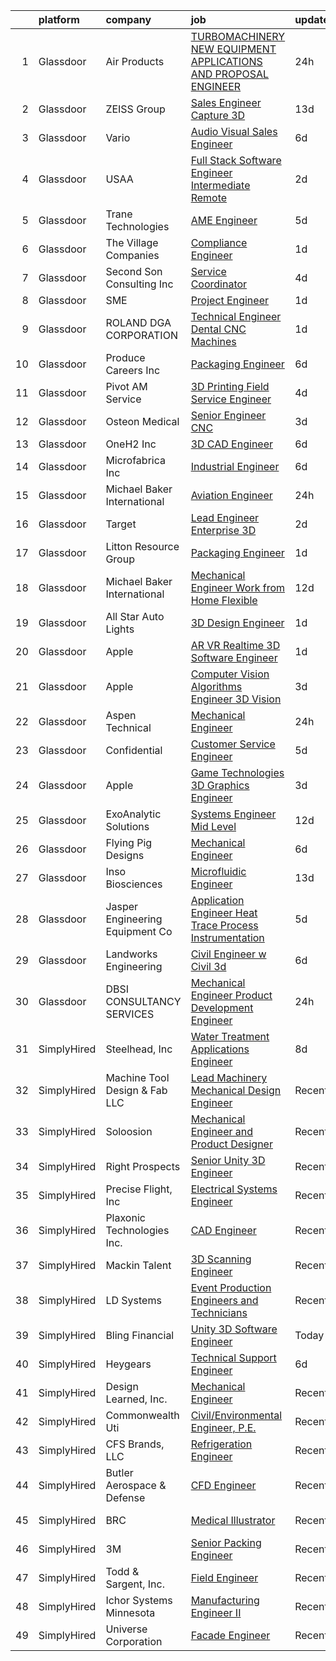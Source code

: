 

|    | platform    | company                           | job                                                                                                                                                                                                                                                                                                                                                                                                                                                                                                                                                                                                                                                                                                                                                                                                                                                                                                                                                                                                                                                                                                                                                                                                                                                                                                                                                                                                                                                                | update_time   | location             |
|---:|:------------|:----------------------------------|:-------------------------------------------------------------------------------------------------------------------------------------------------------------------------------------------------------------------------------------------------------------------------------------------------------------------------------------------------------------------------------------------------------------------------------------------------------------------------------------------------------------------------------------------------------------------------------------------------------------------------------------------------------------------------------------------------------------------------------------------------------------------------------------------------------------------------------------------------------------------------------------------------------------------------------------------------------------------------------------------------------------------------------------------------------------------------------------------------------------------------------------------------------------------------------------------------------------------------------------------------------------------------------------------------------------------------------------------------------------------------------------------------------------------------------------------------------------------|:--------------|:---------------------|
|  1 | Glassdoor   | Air Products                      | [TURBOMACHINERY   NEW EQUIPMENT APPLICATIONS AND PROPOSAL ENGINEER](https://www.glassdoor.com/partner/jobListing.htm?pos=110&ao=1110586&s=58&guid=00000181ae42fb609f832d69c1aec8a7&src=GD_JOB_AD&t=SR&vt=w&cs=1_de79e136&cb=1656486034715&jobListingId=1007969130545&cpc=968C91D10CA48408&jrtk=3-0-1g6n45usfghqo801-1g6n45usvihm8800-4e06a72ea2d98978--6NYlbfkN0AEVkFsOi_nmqAnuT6w7H761lIqN12_Jd97PaERi9O1flMFGPUqzjLB-G4-qZ4Fs8N5GEPiAmRLWYEHZyRKf3ViL0uoOnXNbIC8_SykOhXuWPiotFbFQX6ZhKujJcYRn62md0LCeHoMobUyAPcBm7DQ8f7IrwKAtFEcJPw1z9OFHkPtJwbPfmUkCx-DeY_33ggKjj4RhycSvAqd0589d8WXZy05IgJfI3hqWfPHDC8JvpZrev3lhwJOAXA3qDMygZjDQ_iGJrFzfS5YC8wgucYD4WlBCka1ztNq9r6a2XDnxvXMqXo4laJA_epdfOVYuk7OvvVMuqBv0lilTE-_b9m_nIEjY9mRJ-RzeWWnAwlk1ip7J8cppuZU8fSeIbmnKmhITOK2dGPE1v7O1utXY6q6B9MYHUZkYEYRvS5zxawtrR-n0pK7dWkPAUFwcauB7X-boMpA2CDX9tRmXSMfrLU8Ej19oiKRJQ7_o7jf0AM2eua-JnUviPFK8kTBt8MgCdXC68Af1J1BcyFrfZXcz_TrU6jnlALsEPI8fj5EpODZ_qR0DNam8iCGRxMOILETyw8CO6V82BOWQbgXCTeYnyfZm-Qaqga8Ugmj2oRFsCVbxg%3D%3D)                                                                                                                                                                                                                                                                                                                                                                                                                                                | 24h           | Bethlehem, PA        |
|  2 | Glassdoor   | ZEISS Group                       | [Sales Engineer  Capture 3D](https://www.glassdoor.com/partner/jobListing.htm?pos=101&ao=1110586&s=58&guid=00000181ae42fb609f832d69c1aec8a7&src=GD_JOB_AD&t=SR&vt=w&ea=1&cs=1_2ea7348c&cb=1656486034714&jobListingId=1007942809821&cpc=64F72CAB0E07D0C4&jrtk=3-0-1g6n45usfghqo801-1g6n45usvihm8800-6b6409b267c1058e--6NYlbfkN0ABwDUVlT3Pw5qAnq35jQOIcsB_LA26JxM8HdsefTKsTXzTXMsN-fkZMqHMIPq89aRWDgyoBw_ktGndm2wLTYrTnC7ho4DDFbXnD-pVwuzGj13HAOVHcE_iRUZbf9PinJkxd_SbVox__G8brul2RLNJYrbDJP84tq4mCoVIbyvWQ9OfdzhKjijHcLMqH-cP0uHEqR1_8x4AQ4zvKnMkVMYYO7rHke9ayOXBD35SBqxDAqrnSNQ9m48zmHw2udRJ6SHAOTWIf6EILxUMOhySZRrvqJmi7kTEsVLjrG_ZFrlzq0qmdJdEipHKhvLfvnLu3yZabGTFZgZOH4b2zKtSJ36R3UtAHOCmba7KYrXMPR-0IyDySLxiagZC-1OBO40Mw89wWb8RwMbZN3oShUoxpooZZi5fVfwzcjxIA4AlPA_xgf0c5Xs02BfqA3acRLfjn7_aGxefYUiYv_qUyNi-TL0so1_Sn-EyjKKxbQBYXRVxmKIQmOr8sbAzt7RHfVai6Bgq1J_rz3utm2h3iuvvOszPKe-nzYwi0ao%3D)                                                                                                                                                                                                                                                                                                                                                                                                                                                                                                                                                                | 13d           | Portland, OR         |
|  3 | Glassdoor   | Vario                             | [Audio Visual Sales Engineer](https://www.glassdoor.com/partner/jobListing.htm?pos=108&ao=1110586&s=58&guid=00000181ae42fb609f832d69c1aec8a7&src=GD_JOB_AD&t=SR&vt=w&ea=1&cs=1_0bcefd3d&cb=1656486034715&jobListingId=1007957200554&cpc=B7469C7A79480C49&jrtk=3-0-1g6n45usfghqo801-1g6n45usvihm8800-1cd875a76430fbde--6NYlbfkN0A4hgeKHdLyHgzaskNEvl2xXMVaueUT71iJOYpLYISQUMokOAxkb6e4txPs6f_S0ebvVT7mjiRIXvY5BrDZHvuKSsr0IpYfoC1TsAC_ZQuScOAhnEr9Rz-GRhmj27X-NIXUH769hQWDtwZmq8aVdcyqDKSjiBY_YyXgHRRdAo-w6Uv0R33OrIb4W-BpGXjT4ksQf-LQ-1VcyK6p426cqE3sOFASIaOCyKaGC0fL_F76d6Hu9Aqt9UUn5kVOjQmJbxLHOlEPwbiWZiSlLokIDkKlM1B7AOKlgdT6axhLskdz7s2_Ygm0PV_4qCYdwHTw3itI2K4P_aqReFmF66tp01gEXcckg6o4zYVYxIV_xwnRpfX7az9254fZf-p4oA29iWJlAHmccfTde9EPGNsDuiSlnB6qn1xrO9LZNyEoo-UbfIZrHSSVlClFg39U72Bzmgob4tNSy0ZrXyp-Nws7fwAwmtdOV6NEVwTl4pWR93P0onqPd4jmO1tROK9nkmVh_9f0VtcPHAm6eg%3D%3D)                                                                                                                                                                                                                                                                                                                                                                                                                                                                                                                                                                                 | 6d            | Remote               |
|  4 | Glassdoor   | USAA                              | [Full Stack Software Engineer  Intermediate  Remote ](https://www.glassdoor.com/partner/jobListing.htm?pos=122&ao=1110586&s=58&guid=00000181ae42fb609f832d69c1aec8a7&src=GD_JOB_AD&t=SR&vt=w&cs=1_c5f227fe&cb=1656486034719&jobListingId=1007964482765&cpc=987D8AFE463DF687&jrtk=3-0-1g6n45usfghqo801-1g6n45usvihm8800-c1f5b51a67699a42--6NYlbfkN0CdTBpsLrhs4IwmIsoO0brdHaF9POTtXIeJjdlamKYQ_DT3Xi384CrTplWzHFzLngSlIJ4D1udmzwgbw6UnX8evuVYcc-h_9W3OV_OxHngeyySIoF9a3o_HtOC1Szb5WGTPQBD8W4vOxmeQkuknq38x87UUO4uhIp8QkJzXsX6P8Zw-Obk-6FLbAcBUl7Z0WBKyNwk3rDfj3bW1b20PXZ21PAGqda6LpVEWh3W29lMckUmxapZmTvoDrGWUG6L8j1Llo5rVJQRO8L36XQRu8jvvxNL55859yLDd19apUOTeBCjrQwCdyMJLAXmT_O5s_5Xs3TSEza5_ViR8Uwlt6uQbtuAuMrp_EGORitzL8y7S1E4Saht28EATLShBWGpaOb0qrZA9kqWpjFzoBzBlqvkgKim0EZ_5vVKRZzCnVMTBEYfMBKPQaRuf3aREifhshuc%3D)                                                                                                                                                                                                                                                                                                                                                                                                                                                                                                                                                                                                                                            | 2d            | San Antonio, TX      |
|  5 | Glassdoor   | Trane Technologies                | [AME Engineer](https://www.glassdoor.com/partner/jobListing.htm?pos=117&ao=1110586&s=58&guid=00000181ae42fb609f832d69c1aec8a7&src=GD_JOB_AD&t=SR&vt=w&cs=1_8042c4bd&cb=1656486034716&jobListingId=1007958920493&cpc=63C68CF611DF075E&jrtk=3-0-1g6n45usfghqo801-1g6n45usvihm8800-59ccc71ddd83a410--6NYlbfkN0Da44vtOp6gikr8DZH0EXuV_TqGL9GOBsYLC_HWBST2HHQE6ZuzaTGDEXu8_Ke6egcMSq6N0yHqW6HVEhwnzXSA5GxEFlkIQs8U5x5NDCcG6U67Ym652SI5i6BcgR8171msk0EtlS_yi22elNJ_1NtS5O2y5Q2q_q-JFoYt4tKcqrWZiJ14n9tHCJ8Vjh5WAID9gK-sM9FszmxEwCjmsnlsT32gt19DbDVvSvEgaowehuOYo5zgpEP5OuhSET_E4ZORlNW3VnIpOneOgHQDzkPzAfPt8InvBmEPZ7L2ypn1H-EGSS9YIxvG7z7Cif91RCCpXGY1r3RUonmSLuwAubFNWlqFRZ7zgCARFM1flDJ604d3B7zoMPr9h3SflkA9U-c9nVgbAUgC8Q2fa0F_OFvu8TL0CY7I5BZEKoiC76_doeXTa67k2eWFmFhMypjYtJPUC16upS2ZH_IchepRi6v7-BeBONZrhiNucy06QmYHv2sYHbJ60HzQGxr6j_KqnzQMKTu5lJeCf79e3-mqe9CJlurK5FZSfrgwgNVUCW9dwQtXEiW0iAuQ1wh_pcseIu-VXL87apw3ge9ux7ZFlfBShYJYH40UQdAOQFJZy_wmeceREUoGjkgXwrYLlvDMF56xvq7kVHxKhzO2qwYqaOjSeKLjLMNAHZjWYrSVc3v46gN-2wR_RZ37DlHTLTYkFtMDk4TjWw6nnQR23HI4BGbE_akzKH0kwLllIjrOheoi3F27BglT1jPSYGMlSRRK-V4cF9QrBZ0uAKxt8ynJIe_DVVLNqkzgyNlwDeCz0zK-5_tWRFbFwQGHdUVVm-6mr8s82PiwEa8ty2qHnAyKTvepyOFPoDep580DJS4h39Ym65JZ8474OUOITjBuPY_WUKSCGgDKIf7G1Xo4WJDDWQ3UCe0IHQi0RcVZMrEDPq3A81azClzFXaCsYWHlvN5ZAr8hykMskL3Mh3kE8j3KbjXyOUWTJpG072CZJrzQz5vTvyZiGu9utk7ClqJ3Waahsmx5DnB2XHApsojQ5XccxQPuOWj6wKSIoRczkRK0AAZoB9s104nDVYANGlNsnBxIv657ffWkM8BXPUn3NB8Y_DKZ) | 5d            | Tyler, TX            |
|  6 | Glassdoor   | The Village Companies             | [Compliance Engineer](https://www.glassdoor.com/partner/jobListing.htm?pos=104&ao=1110586&s=58&guid=00000181ae42fb609f832d69c1aec8a7&src=GD_JOB_AD&t=SR&vt=w&cs=1_22412d96&cb=1656486034714&jobListingId=1007967366080&cpc=00235CAE78D32E23&jrtk=3-0-1g6n45usfghqo801-1g6n45usvihm8800-beaa706f582c8dd8--6NYlbfkN0AGg1VZueiKT9tWCUHV5e2l2mcE5WYHjIZa47yRLtX7kiBeso7O08o1ImTAexH-5Fc-kJABLgOJOiffu-SjIUnvwqVTsnaCcbR8pazYVknqbPWn_X4Pwx5W4XkF3Cth75YhKCE8oyJREfWIOqp8gPqUNOdkf3taDZCmq0aCRPz6CatEr8RLoL3sOxFncOzabTOEtr9kczF-IDAUmmDqXTuHLFsNaWqFjzqldyuV_MV6ZFTcavss8uvfd7CxRYT5XGJk6CI6RoYADIVJB1xC4QGXbuxxemSDyve-vw7CxvYbEpVazoNAmdwZlPM2jA99jaETKCHmgSGni-36xzxdxRu4iotqdTJwJfPL5uJXzzExhSkCj7nhEzoLbK3n9J3D84sWOcglB82Wm9ERFIqQCQNl5rZiWfhhKOYNkNXmLNyziUrF9ZbEQ6hn_skWV7RD5qfSh8y9sNiTpQmRNLGCSVRODKkWFJKiv3TZsi08o4ogN56zfFTmFrr0crD0IOZBxSrbFXGYNbtb9w%3D%3D)                                                                                                                                                                                                                                                                                                                                                                                                                                                                                                                                                                                              | 1d            | Green Bay, WI        |
|  7 | Glassdoor   | Second Son Consulting  Inc        | [Service Coordinator](https://www.glassdoor.com/partner/jobListing.htm?pos=128&ao=1110586&s=58&guid=00000181ae42fb609f832d69c1aec8a7&src=GD_JOB_AD&t=SR&vt=w&ea=1&cs=1_0f62347e&cb=1656486034720&jobListingId=1007962069139&cpc=A356F292FF34F670&jrtk=3-0-1g6n45usfghqo801-1g6n45usvihm8800-8a1afcb2e257da11--6NYlbfkN0AP3CtxzGsV5x8DrLgf05-gEUJjMzpcZ1KHZpyTOvc5qyBKaIEzyf4cAbptxkcb7X5VKmz-J67h4P6muaOJ8br6NCLts56QvCx8ynfoXIenKoa3mTRIs46wJr5M0B96FxYEuC6L31LSAowoz1krVVgASuygIF-lLcOq0ZkGRzCXpFJNZKu2lXsa44t75zKGudA-rWxpM5GGy7yX4CM1Re3FIkjHZ29zb2mBPwdGlLJkhuRRRwPPRMeM_SxoqrIV-5byZxO3OHs7RlgvGkAJTeOEkR5NKRLaf7aiAPipsf57jZtHxPmT-4twneR4v7TFKNTkIzCzqn7asmWhATBlogfIZqxkiz0jBWvwQWU8-0lGpbUO9aZsQKF_CKhdZBj7gQXJgcYqyPnE6rHpZWbMq6EWecjsnvdDzGWbQNboGxtkFOzIFSxXLml_zTGFqBb9xidG14KWLTDDXp_0sE3j9vVEj4LgawRLnFE%3D)                                                                                                                                                                                                                                                                                                                                                                                                                                                                                                                                                                                                                                       | 4d            | Encino, CA           |
|  8 | Glassdoor   | SME                               | [Project Engineer](https://www.glassdoor.com/partner/jobListing.htm?pos=116&ao=1110586&s=58&guid=00000181ae42fb609f832d69c1aec8a7&src=GD_JOB_AD&t=SR&vt=w&cs=1_1b90b03e&cb=1656486034716&jobListingId=1007966268759&cpc=3E2BFC0D8D8346C2&jrtk=3-0-1g6n45usfghqo801-1g6n45usvihm8800-646daf7e67376d25--6NYlbfkN0B2eIQN4T-Hv8OF39UPCw7EPKayEbNT6a4pUMMrmyzjmr-MyPsn8AiW9gAjxH9oge7t_txNvUSm4PKQYPOp-2XsgWVPMsZw-4NZWvdkQsLS7Mu9MbuKMaiW4kHNuuLdHfrpEJyhtshBsRNG7guN-__WSaDLqzvnNL1v_hdUknTOdRAVywEwZpklRv9mQnd5aAgdE3Rp827sQpzL1mmEdRwiXQK387xyBFiF8sJr1_YtQHq8K_tz9DCbdGSb6U1AzHGpkI-EuvI2NIpD_ZrYj5tfv3HNsBDjRSJdWJVKNdH4VEZTuOrIloGtt91Fj2P0jE0WcrukvJj6r67T8F-DwUmJb7RhV04HHeEjIPkYCS6eXFZ3tALmWPVQpw2KSc1fcPjS429w0FLdCm8j6wsHiYDgyWGmi3PgWOxtdF1nKpgtTxkfkm4s46vi3RINpNTkZ0xOJAZztS35IoultzfUFpgw12icVSZ0SOh0StJJsSmZqYRxq3Q8R7HTsLh1TpQZSmX037A_ViqBDMstWH-_J8xF)                                                                                                                                                                                                                                                                                                                                                                                                                                                                                                                                                                                             | 1d            | Plymouth, MI         |
|  9 | Glassdoor   | ROLAND DGA CORPORATION            | [Technical Engineer  Dental CNC Machines](https://www.glassdoor.com/partner/jobListing.htm?pos=125&ao=1110586&s=58&guid=00000181ae42fb609f832d69c1aec8a7&src=GD_JOB_AD&t=SR&vt=w&ea=1&cs=1_d5df0d72&cb=1656486034720&jobListingId=1007966701184&cpc=64DC0C913FDBAADD&jrtk=3-0-1g6n45usfghqo801-1g6n45usvihm8800-ccce008de342f90e--6NYlbfkN0AthqzQusMl8YOgigieeLUwq8L8rqIYCgJsh4h7V-_uQUzY564cL5oHFDhuxv6jmkqB0GniHrdzSqZBF-ZVIvenoxy1wHzrnYmGFq-AkOUh4gMG8EotvW-ef1T2rfKWh_PIjYueBw_H2ALesezizARRIhgUEnhMlyKwN2avnNq7a9CD1h2M6EhzjxbP7X0L3DUWiIVZ1fJqcUWtCv5omUA05gApiwt6lEnp0i35CPbUAOWBDiRiBUAW65jQMhlcWqHyEyCdlH4etlURqjOm8o1-4atNZqzAVhOJcPzxFhJ5dPcVkbdLAz84Op8QEuU_jkG5cHAjJZA2qMWI5U5Eyhm-DrIhOh4Dz9wN8C5rykl07U9rOxmzVjKFpxNdXD562iElTA29Nj8W56PMQKcbO9EKiEZhjHjToX8xjmURs9N2hjzE8dvhZ7cW5ilJpA8GJ0wjm-Ql6SMpFnlhJZOZsDLd3gfL27ZZpEAe8twFZsTtC6U-bXohza2SGnl3-zc0hC3FFVB2VBJ6Gg%3D%3D)                                                                                                                                                                                                                                                                                                                                                                                                                                                                                                                                                                     | 1d            | Florida              |
| 10 | Glassdoor   | Produce Careers  Inc              | [Packaging Engineer](https://www.glassdoor.com/partner/jobListing.htm?pos=119&ao=1110586&s=58&guid=00000181ae42fb609f832d69c1aec8a7&src=GD_JOB_AD&t=SR&vt=w&ea=1&cs=1_8da6bfa1&cb=1656486034716&jobListingId=1007957284218&cpc=7CEE4C1C86B9E1E4&jrtk=3-0-1g6n45usfghqo801-1g6n45usvihm8800-b541c13db9ac2385--6NYlbfkN0ATUgtPCFaOY-8iz7z2a9yBW2HwxXAlfBA9xpda2Nyq8ae2Zyd0X8czbIZY5xl3wIHYJK3ZB44xbdj-ZzkywjDbYLe2YQHc3ZvnxqerV2ZeTOGVp_bw0rPmxDPBCMPdcS_gyOB19ujCEiI1V71rCIW8UrXjhSgznPY8w8bdXY0wDzkTuQirf5ci19Yn1fTSNiQUecrYHjO7pwp1AlrvD4BaSv40fzfqDQnA-aZ35NI_sEpB9xfAShF0bRxbEd0JiobcemAoEf4kWvBaOpQfMHy7X7jLtat5FXkh6C5G9_azIaVsc2_rpIeFOIa5V6i2cSgG2FLc_8zRyF-qreqbAj-o37uN6WFg1ezIuHFPRA4o4Uz5ct4qi9HYkYi0NCgLGBej25n5W89HBNjVzs2tzt68jv1Lal9opKaTzEwFidO2pDwF1CKTCzcn-uGsdmdCizZWJetJSGLtwnPZe7bA7Sfy7SI1jOu2froQyW6aQFjf2ULnvpTbdXIxmwdxcgMwBjE%3D)                                                                                                                                                                                                                                                                                                                                                                                                                                                                                                                                                                                                        | 6d            | Oakland, CA          |
| 11 | Glassdoor   | Pivot AM Service                  | [3D Printing Field Service Engineer](https://www.glassdoor.com/partner/jobListing.htm?pos=114&ao=1110586&s=58&guid=00000181ae42fb609f832d69c1aec8a7&src=GD_JOB_AD&t=SR&vt=w&ea=1&cs=1_3f0b30a1&cb=1656486034716&jobListingId=1007961993041&cpc=A156626C531925F6&jrtk=3-0-1g6n45usfghqo801-1g6n45usvihm8800-eced1190337b2dc1--6NYlbfkN0CbX9TDMZUUYUADwaBp8_hVx-p1QOZgnaSDYdV2Hdg3hfIq0c3kl3MSXi8ads7ToPzuq025CtUrL8iZEfnhr227vbHQzHtb4s1paogpu0HYbXuGUvKR8bLQywzyQfBQWKFG7Ir7onAekW54GAYJlxn4NK3bB46qWSpuqwsEsgGMikci2Ityc99cMmsIddRyl0p05CnPpvPSY0pNSKNsQ_wDSi31-AJ39yjCtA3QIFrveC3V2tiOVJc2aH5lLmwbWPr6brJ80BWWD7K_aVNNvOcs8SW-K-or0MyLwDzUvvjfsP1VaTUlZwwBabsl2RVAaI_Wl7_AbuOq--5Krw4jbqjnkBIRz7sXM8gHQzZ0PIu4Kyzv5_Y1cAmc7YPcSf45F6LMfStCtnbpW6NvsW7VxxsIPXrz4YTpMZNEx16bAJqBbnVXU6NqsHaOy_i-tWXhgKoCMi5J0InClng9QgBay_VaCWWZkwz0nSmX5xsb0LPosGO5DziwNCos4MynDMGWDBlAxcWcQLSrQbWKoyMQ_pFe)                                                                                                                                                                                                                                                                                                                                                                                                                                                                                                                                                                      | 4d            | Cleveland, OH        |
| 12 | Glassdoor   | Osteon Medical                    | [Senior Engineer   CNC](https://www.glassdoor.com/partner/jobListing.htm?pos=113&ao=1110586&s=58&guid=00000181ae42fb609f832d69c1aec8a7&src=GD_JOB_AD&t=SR&vt=w&ea=1&cs=1_0a602f9a&cb=1656486034716&jobListingId=1007963499968&cpc=2BD45BF6CF113D42&jrtk=3-0-1g6n45usfghqo801-1g6n45usvihm8800-ca2d1e00888731b5--6NYlbfkN0C2nRX7LUWZRp6p1oCrkv5-wvw4qHFDa990XEw43leP6-sxukUP2DuP45usDDGHRTzDRw1zJv3HIX4cGCgnMQJisYzvTe1_LemaGMYi0dOU_G4mgVoZaYjdCZjz1DtnsbNiZwYvp74DbhLcZk_aAIIBBE2EDEJ7Cx4FNDRyph85Vb7qT1j0IvBKu0BDR6PV9-pBHQRsTfMecdF3riVP2Ozmzn53GAPLAFbI9Zd6FSg4Rdy9RP2etM44aZ5guEq0uHpxuWA4wKO5BsdsXLSR_uICnZzMrwnxJxyy4Ly7tFSnv1B-YMes3M5IjjVIwFSzPHXeE1UQo6uabb1xNnME1xMgGQZSYX4K8a-w8-BwYRx8CAl5kDlKv15rR5YlGseI5SnFLcU3EEn7qeBXWJ1-ndy7TzQY2IwZ4LZNqw8wE00PsCg7oVrOHczXZsjB9kj_P-jURt-HENkD-fHfz0y6hIAJ63CYir8EiAKNfQlklNkIDMvFZktcstfjgTsa569BhjNky3cxo624Og%3D%3D)                                                                                                                                                                                                                                                                                                                                                                                                                                                                                                                                                                                       | 3d            | Irvine, CA           |
| 13 | Glassdoor   | OneH2  Inc                        | [3D CAD Engineer](https://www.glassdoor.com/partner/jobListing.htm?pos=105&ao=1110586&s=58&guid=00000181ae42fb609f832d69c1aec8a7&src=GD_JOB_AD&t=SR&vt=w&ea=1&cs=1_9b0d3467&cb=1656486034715&jobListingId=1007957368906&cpc=320F474EFE2ECF9F&jrtk=3-0-1g6n45usfghqo801-1g6n45usvihm8800-dfd618b7c180391f--6NYlbfkN0DSfZl1X0QK-zmVq67bCieVP4XLrROAZV9Y8StZtsmr1H244delD7SgV2fRNDocZo_6I2hk-7Z_Nuj7vjIDMvBg53Q7Jmv56-ComFtrVYhpcUsyC1ulvVmJSGdMM3Zc0NsbgJAC5cDkkfbV3Gt3UnH7pQ4a05ZVyMfUna8GbdCpE1eGtovy8TkbbfdHisKG9aTAMqp4lKZqjLuVPSFHc2cpb28kws_cEImm25YHpvGrG0hE24SabjBaDB24OJpyM-8fdHTYGbfZGy6R5kuhTxwceV7QEzJySTKC0cmUJiFEAH9d8FyxBl0RGx7Ps_mCG3Gc-7WpL8_Dg0Sra0mPFigT2pkGojIo2USaiFk83Vdn-FpRnUuzSWv5T03gVN-nb5Ko2g_opjnI6B7pTqZHwxUFXh6JJKV4mHekLLT_U41iHqbVr2O3Ged5wP64FHcqhWkdlyVfAwiKfFFdmUG3v6BfOdlHz_eMOXEBTPDD2gmUkspScbI6Io_C_Z2mt4ip4ItGZ0WwWaV8ssb7rdalmCrIQtkip0uFM9CEc-DdsIe6-RJRjdOLIjdA)                                                                                                                                                                                                                                                                                                                                                                                                                                                                                                                                                         | 6d            | Hickory, NC          |
| 14 | Glassdoor   | Microfabrica Inc                  | [Industrial Engineer](https://www.glassdoor.com/partner/jobListing.htm?pos=130&ao=1110586&s=58&guid=00000181ae42fb609f832d69c1aec8a7&src=GD_JOB_AD&t=SR&vt=w&ea=1&cs=1_5a59df02&cb=1656486034721&jobListingId=1007956973124&cpc=9C938E8DE9AD6C02&jrtk=3-0-1g6n45usfghqo801-1g6n45usvihm8800-7492ccc9b7941be8--6NYlbfkN0CqQbbPGL75_Cm5xQ9Mv4y80BMJitptbBaOphorvEhQBtuhpMrLgLCz02o3uHeGTSgJiHpX55DmfDN4i0OVnyYOO7h21_pCncteDNGyMLyacEkFo3dRQtOLQc_WwCI5tWWocWpD_fF0boI5hcWqjtViZY_b54FyWVR3_rf9GWaK8DTd-8PpDQ-pUlOpuBc1b4_4f4XToUHDF5h-Hjmd1Ox6r80ETWzSeyJUJE0VZS30iHR9EEl50u8tHUmUT6Cz-ThwQtFwy7x0uzwgJ7gVyvB5eclX5sBJGzAYecddqqVSIN26drUodPZtY1GMZuSDCHGcEd9XzKnYd_Ai_M2xlXNX64MwFkYc1vglirNe25D-6B96ThJvA4DCGlbvSqTsamPa8AFwmIUCpAXdq5kcMOIaWG_x3rnbOeQJvMUjt6ue1IUryCbjP6i94b2b4HTChIXbyS7g-ZFAcKcb4c9kO0jFTewo2l5YhhQIzFH0SqiiDnVGHQsFvPzlFN6B1FM5RCiu03BNuRRIdw%3D%3D)                                                                                                                                                                                                                                                                                                                                                                                                                                                                                                                                                                                         | 6d            | Van Nuys, CA         |
| 15 | Glassdoor   | Michael Baker International       | [Aviation Engineer](https://www.glassdoor.com/partner/jobListing.htm?pos=120&ao=1110586&s=58&guid=00000181ae42fb609f832d69c1aec8a7&src=GD_JOB_AD&t=SR&vt=w&cs=1_75ee86ad&cb=1656486034716&jobListingId=1007967822970&cpc=21001CD36CB5FE0E&jrtk=3-0-1g6n45usfghqo801-1g6n45usvihm8800-f8f09e8f24b34468--6NYlbfkN0Bw6-PCJRpRXGAWvRKjRGO12LLkIPLF8Mel29qcmNmjc051Zg1Fu4MVlztxQQQgvSP2dnYjanfDZFIXd3tiVYF-mfAUhCx2XSfvWaIOvC3zCYz5AwpQsml8lReAFWxzwzXqfKUVoSJIlPtxdCzK1B1JAmayZaF8UKtYPXUFgKMGnm_bncSxsGJ9310-8JBYG9ZPF7Y7h3XimhdA-fn1BpnHpg6Wqg2UhQlxqiZRo4xcd209V3KjQCyNGMhBABMy-EkK1riq3UiAn2BFRlOLnOK140COY8ijICzYaFcXaK4Vs2qOkY47vct57CQMjWsONAkMVQEV3OVKCYXVW2TFlJFmYSGA-TENOvP0EkAaTxJQkliz57apvjShGI23e-vWLbnyJ_gZeygO1sHS1xo7cf-ljyIqHR-ijCGNfOTNXnVAZEkrtxLqOPLPAH6m8FHmunN5O1AFIP7ovPde-wzZr-5CU4OcHJUDdnNRuMMeuzrwIby9xHoUgjGrVJFOxVVNkhYOZaUuf3Pq9qHj4bBRHEHk)                                                                                                                                                                                                                                                                                                                                                                                                                                                                                                                                                                                            | 24h           | Columbia, SC         |
| 16 | Glassdoor   | Target                            | [Lead Engineer   Enterprise 3D](https://www.glassdoor.com/partner/jobListing.htm?pos=121&ao=1110586&s=58&guid=00000181ae42fb609f832d69c1aec8a7&src=GD_JOB_AD&t=SR&vt=w&cs=1_00475bd1&cb=1656486034716&jobListingId=1007964833613&cpc=EE7F0D06914A6BE7&jrtk=3-0-1g6n45usfghqo801-1g6n45usvihm8800-d7656178b7815a3d--6NYlbfkN0AgONBeCfCTVljpwzR96jFX3mtyFC--n153CYnqiKkqIbEzGownH_L0_wgVvmdp1a3NAIwn7EZNGDJ-KAvqhcUtlKKvR_-K4SkVVLtSNGBcDWqwFORwTsc_CyCTWmVw43C7u-JMq2XiFCaToEGEt2BLYwpW7nIt_YFQsJ0qlcZ5c_Pe2of4BfMWquLRW2iKezhaSprZlyzowV6JaAe7uCCHaTQUh5-mN9do1c9H0h7yf6T-EnC7KBYutD6HMsz0T9NnKzVwMfl8yB3PR9WksY4l_cFhIGm4jGehw_WBX1Q24L6_X0GuyP_DEq2BR7C3xrOTplWs7M2MEsx3ZbW77T_jWsDoRTFYbNvb3_txMHTUtrKM_ShnmGYqdpVOexbwtChX2EwZA4L_essW0L9dCdd4rWFXbwp5rf9hxqcVdYsHY31li5mCOfDCLNJbJltF70M%3D)                                                                                                                                                                                                                                                                                                                                                                                                                                                                                                                                                                                                                                                                  | 2d            | Brooklyn Park, MN    |
| 17 | Glassdoor   | Litton Resource Group             | [Packaging Engineer](https://www.glassdoor.com/partner/jobListing.htm?pos=109&ao=1110586&s=58&guid=00000181ae42fb609f832d69c1aec8a7&src=GD_JOB_AD&t=SR&vt=w&ea=1&cs=1_885ffd28&cb=1656486034715&jobListingId=1007966113355&cpc=88BA482E144BE5C8&jrtk=3-0-1g6n45usfghqo801-1g6n45usvihm8800-9d71ab18f28dcbc6--6NYlbfkN0Bcnhc4xGUjMhaVEDMJBEot6uXwjnyDujVBFdHi30vavXfchuMYpoQRuiXKu9bj4CwpQMSdiRfkOKANGOw6n8L9fcVUD51r6DJFqMkQVcNcBr9Z3M1tZL2mTOjQGcj5dI4ULXBWpO5OrMn8VUMXTy79KlmFolv88xox5yOSUfqULznGscnkOMebVEucKD1McPbjPqTUKIz97MKog4LurGJdIJoNeD3AKrYXGJC_7r9ad-KSLzTwuPqHs19FbntBGwRVVoi9bXj0W7lOUV8eugo2mT4QGM49boTndEhhqzlcUnYEzs9U2B3m0JcuQ0vOyWC8J0PqPN5O227gK_DEP5j7bpxX-p-kpt_TjMYVr-OUbVt9tkkE_K2ueDflKAYaVNkLXOHRnv-IUwo6f_ID88ZIv1WceA2VVv4KNeHe3i1oe80fEOyk0Erla2ahYiVxSRrH3Y_8gb4eb1FspUf4q-VeOXhO5FeLxDTZMDWBkgqaTDBs67BfHFeWZfJN3-i5_u8%3D)                                                                                                                                                                                                                                                                                                                                                                                                                                                                                                                                                                                                        | 1d            | Hickory, NC          |
| 18 | Glassdoor   | Michael Baker International       | [Mechanical Engineer   Work from Home   Flexible](https://www.glassdoor.com/partner/jobListing.htm?pos=115&ao=1110586&s=58&guid=00000181ae42fb609f832d69c1aec8a7&src=GD_JOB_AD&t=SR&vt=w&cs=1_9ffdd18e&cb=1656486034716&jobListingId=1007945113445&cpc=9FE5D8D7282D4400&jrtk=3-0-1g6n45usfghqo801-1g6n45usvihm8800-f3a79dc09467ea97--6NYlbfkN0Bw6-PCJRpRXGAWvRKjRGO12LLkIPLF8Mel29qcmNmjc051Zg1Fu4MVlztxQQQgvSNbWY13EtsEt9EP5KCTi6E3ubX_v866kTxmsvkY7ALfjhtyY4VK0E3L3HuTe8-GnWtR0jh6TebFeJwmp2i92foQ5S4NDoQ0TOgI8LcQNXGS-YLJZbhED43hAj6qgyPo8CxZBk2XlVBGbFnT3rYk2VNkVlt2UULWIl27J3vZdYVUQA2mzf4cUvS4mXvShN2vZg4GDPGi52JFfGWhfzfAHOmORD7UnLVrLraNKbvBgX7Ddwx-9-6SxSWFFNjk_YauK8-STQhhKAOP704fN0r0jOEiUSh9mB63iEquVxWCwyG3MFFP4x8MTLht5Mg71eo-XDS3iMzcPR_SLbddi5UlB8UgP_1rmCGJ3NbeaVe64gS27x3PreBDkKAuCARhN_wwPflWOKEJw_vBH2GcDnQD9J3KhhEmUK1QzKx7JfxEuqI2MfmcJ2MPrsbYy9Evtijsd-9l-YkhUT06x4JrMifNmVQo)                                                                                                                                                                                                                                                                                                                                                                                                                                                                                                                                                              | 12d           | Lakewood, CO         |
| 19 | Glassdoor   | All Star Auto Lights              | [3D Design Engineer](https://www.glassdoor.com/partner/jobListing.htm?pos=126&ao=1110586&s=58&guid=00000181ae42fb609f832d69c1aec8a7&src=GD_JOB_AD&t=SR&vt=w&ea=1&cs=1_a1a63177&cb=1656486034720&jobListingId=1007967052091&cpc=FDA93C03AE7AED37&jrtk=3-0-1g6n45usfghqo801-1g6n45usvihm8800-cffdf2be661eb227--6NYlbfkN0DNAixezUniKQZycpPXM0-5F97y6CBea4lbvYQsfLBFsW_ovkE5V4jZ5FZT9Ga7kq_5UzWiy2uiCEQKOMnBTjrR3vnflLFiBJxn8cjEMxawymzo4y4SOHza8FCvy_6qUtTqxYmGyOt3qjy7D8aoWQq6bvI5V16BD3dtNFJNWuRm6ZJP_BYrGMWNeIiesqg-YU7t1lhqPk37AGzEkAlZWCZ2JhvZs_2wt0EF_Yn0ZLYY4AEf2dgHOnS6SQYa61dXyTOMzkSoI0mMjtRlB_Sy9CbuA0A8i_e2Z1U5GtYOQyy7vSmWPv4iqiXiI76Vl9MEpDUvOBGHio8eGs6r_mhuqI3BzePm-u-QLNf1G9rS3-kBuaPSvs4rdKRj6jnjxhx0LZpFfF-ru6dVMw20HVUKf34lJ3IHyU6VWaE-_1zUFaRLHseIlJQ252jkrHB3ifw3oIVg-MHqH5yg0WcWHkhp0leCpVW9h7P3oFOD6VAVrmtlPLn07Yh01llkrBJzsma1slXgCVvDVBpWvDGN8gH9Yif95__15TcZD0Vgw25YxXXPlcxAKuHLzVJJwtnje9INV4ATovwE19Xs1ay3JHHtjhHG_GUaY74ujF_8I-7QuGVGSJtYIRSqx2QisEbKYev1XL7p7Y8rGXeA8xCDnQcUMCbAXnG09zqhYZ2YFqRBcxk-kmS9hNaFXuhyWvzP4-l0Pf1RKq9G7YfH4CMvwg4O5LQNwjeLiSFg9_0aE7tKhPfNP3xYu7T07n9UVhQmQbAzB_dZ9OeTG-XL_A%3D%3D)                                                                                                                                                                                                                                                                                                                          | 1d            | Ferndale, MI         |
| 20 | Glassdoor   | Apple                             | [AR VR Realtime 3D Software Engineer](https://www.glassdoor.com/partner/jobListing.htm?pos=127&ao=1110586&s=58&guid=00000181ae42fb609f832d69c1aec8a7&src=GD_JOB_AD&t=SR&vt=w&cs=1_a6e0df69&cb=1656486034720&jobListingId=1007967756931&cpc=654405A9B1E0A9F5&jrtk=3-0-1g6n45usfghqo801-1g6n45usvihm8800-4806121aec4dd282--6NYlbfkN0BvKrLyj5gPmtZO9T8euul8TCxuuKNOtzRJOomxnwSEodTz2Bc-sPZlbtkML8D-m4pu2NcNAs_Kc2NEh8CThZ9616_LZTY1dZKYSLeqthIwIaV4V8yREmAbG7OXFPG0o0USwSFbce9p6oUBcWVV_0F9uHBt0_SWa4UI5gGY1RfM7SeGfdlyDCJHkD_zau297IW4cnovceoWvVIAI_AL7mCVca8gA5HX7kgIDxuIr9lfrjxyS29_DqhMN-sgj3uOeD1lk2-Bvue08kMJHzE6jX2MbHaFvl1m_tGL1KnvnV2n_01V6_rs3t91aL-Uycp0VpO5Tyb_pyt_JrSnkdBg-IrBWfF93cPcWr3hcqVrln_XbiojBFWySRnEo9aeMIQDvGMdroSyhGPY6v4HMGl7Ke3Bs_g7329YFen4qjYllM0ABiKDsjmCUL013WoT7iaoZjPXyeFLOwsvtvQcYo6KsingHuWCeauwNxZssGTNNJ24EoS5AVFrV9tUVvczszG19hJ7YT8dK-guazXzVtj4NJ5vYTNlUKdzmrSgQVk4cnhc8TF1B8bX9Zhka8TURQIaMc47BHGRwG9GELnUpM4Zv__MVDKjS4PazWJcvAICXzXy9qMROiI7Wqzht513ofJeA0Q0DsY33d45iFk2IJi9zf86mRwEqPuttCD2u3oD8MKICsD-_-BQru2DZSzgnGnXUcSdjVWPF1NXy8ti_-xxxuVFXOm50OTpN24hoAzLFzGWrmkfRNlZrlGoR9QVDUIa8BQPiIZ2o6qRb7PIG7ud7g8SyyBw8WZBtol4vP-t3QCeod2A_Xu6mtonb37SGDFYE5M83bP7F-w9iQ6fHGswuosCPkiZEjzoTt0oJ9lgGl6GWoaXVWGDEPxFfik-Mf0RsvamTrZMka6xJ7JAa6UA-c1hkWrkwcgEQN98PX2MTVyEGncjjBoI5_sW5NTja64LIOwOYdmEJqAVqyiLHaC1W1mG)                                                                                                          | 1d            | Boulder, CO          |
| 21 | Glassdoor   | Apple                             | [Computer Vision Algorithms Engineer   3D Vision](https://www.glassdoor.com/partner/jobListing.htm?pos=124&ao=1110586&s=58&guid=00000181ae42fb609f832d69c1aec8a7&src=GD_JOB_AD&t=SR&vt=w&cs=1_a7a4ac63&cb=1656486034720&jobListingId=1007963574716&cpc=F41FEAB56D215062&jrtk=3-0-1g6n45usfghqo801-1g6n45usvihm8800-dce50ed3114f87d5--6NYlbfkN0BvKrLyj5gPmtZO9T8euul8TCxuuKNOtzRJOomxnwSEodTz2Bc-sPZlz8WNnvX-SLkt4JmDh58RqJE9pWSpG_Ky2gaauiSjqicbDKRX-bkdyLaMnIWsxwlHLQ7w-FHcwGQB1XZSbPGvDSmGBufxRoF7iogNHBxJNfSahIKZ73QznnjY9zd3w0GnkVvIpxhcSSP98usxFh-mCjZYA8Z9a9K4n6yN0n9F8XiOdp1OB7ITmoMjFqU4IEUicRQbemYNouHT4giYo9g4K7LGRuNoI9OMV5wmt4eLkRP9g6aQGAtg1-ajnOD-kQEm3Y-ANK3i1j08rQ5DH4UrdRIVXWtdS-DpMMms7i75jY9pTciDRKQgVBlA_akC7SJ3lx01XHNCNFP77fHoFyrq0e7Z_VcmkxKgy9bYcs-V-4p7l7e6fJWtju03r_eVgnSiO7ks3-Zil8OnxctW5V0MihWz8FfMbe7XCY3k2ir36HmXkFmH5mmrbGNvrLSHZVq3AHXLOglj7psFN_Ur4YH-F_LuypHhR7EL1oEi5IwgajITP0kA4nlOx1VzLFZVlx00pDsASXaFVcKpDPXhGWMNd8d74t87oHrveTFumOH-BxlTAxZ7oS_bkZYkHCt7T7DkyveJPAZc0dXNBYl39bK19hwI8hZUzNJ2vn2VwZWAGQhM8QjQE_NOBUpvbl3LYnjjOrRXhivmZmxXalvWA3rrKOptXuBHiiR4Pno_g09N4TPiJlbWHK8t6tp0x-QH6Wql0KkUIx36V3GNRzTsJ9outqN4Dlh9BHBsPr20nbWT54me8CBfmvaenhXHOU6qSNlVh1S6HF48dHQOrI4Qd9UMf21j6WahTGET_J_Qa6RJO43YBQrehtgKIaN6C1T1zuOlwZ5RMwaXruRBssawFua_E0CNM4gYelbwgYVvw0tDe17VuRtSlEz3te3b0LZZDq01o3t-MO5DDF7x8_KIOLH7jjDkSy_2rQzyPuNeIlGNdB0%3D)                                                                                | 3d            | Seattle, WA          |
| 22 | Glassdoor   | Aspen Technical                   | [Mechanical Engineer](https://www.glassdoor.com/partner/jobListing.htm?pos=112&ao=1110586&s=58&guid=00000181ae42fb609f832d69c1aec8a7&src=GD_JOB_AD&t=SR&vt=w&ea=1&cs=1_3f5b434f&cb=1656486034715&jobListingId=1007968596988&cpc=5B877AD962FD223B&jrtk=3-0-1g6n45usfghqo801-1g6n45usvihm8800-592fb238801767da--6NYlbfkN0ABtjAo_Cd9eQcP4NtkOrGXvb5zcGsxPiR_cDm29ZoFTz6PwK9pWZXZNYo5a1evSc0ZZe127OKmLqSpqYvrPzeZWuEYFg5wGi5bYYYV8keM6jhNohZkY3lwKuocGS7FDFynjeh2w0WDnp_AZN56qa3u2rtmOfZgYfmaOOjWUkoZdZ4k4HkKjkIOskTFlNFCcn6_kIjK0qV7R0873GmvV9gEyiy_MMdsUj3ERY6WsIUazOdKFRKzO2lHEzjNRFO9S3daOPmEG2qiK5k906GJ2LTqWsGkHur7c_J_dzLG-_rvpieCfEX6n_REOJtb_A3n8cmM9qZ0DODcJJJy58Kr9xXf4lAe6wuQwGy0_FT19ygzjNp4qwPYyJlSGMHWZ81LDD9JrAq4ryvUJ9B6qqdXu5pniT_Phj_pWRjuCB4mgYaMp77iQviv08Sfx_bIL--MhWYI9PAwWhHurBoHDcLca5FnpyacXvrscpr73K2lj1cLbT7IwlvV5h6cDJLSwWh9CmP8HovnFZsoeQ%3D%3D)                                                                                                                                                                                                                                                                                                                                                                                                                                                                                                                                                                                         | 24h           | Schaumburg, IL       |
| 23 | Glassdoor   | Confidential                      | [Customer Service Engineer](https://www.glassdoor.com/partner/jobListing.htm?pos=107&ao=1110586&s=58&guid=00000181ae42fb609f832d69c1aec8a7&src=GD_JOB_AD&t=SR&vt=w&ea=1&cs=1_3e9b24bb&cb=1656486034715&jobListingId=1007958972591&cpc=A156626C531925F6&jrtk=3-0-1g6n45usfghqo801-1g6n45usvihm8800-3f7d04465320dddd--6NYlbfkN0C4WL8Q391vwf5Bs_0p3sw-HxYQMbbT1b8Vq9i6dda3-h9o8J2TRRRAjbumGXxDG2N_6B-JA9irz3hy-1ryE28RfXfP33v0XcFc4TuqoxG5TM7lrCfY6VjU6TiCPal-kSrVQEIeOkc3sMEI1VphhxrOLo14JMf7cYwknisIb2gx-7w_uNU1PH3LBzjg9tTnp7t6nCNhR_V9trqHlBCGoXr_p99GOP5Kgn-qlSJ2mCs3tPbw7ygEyIn_3KdIKbYYIO4h901N02Plbu94sYOxfikct6I-Xucbm_h_rfyzucGE01NZnobws31xStHNujn0UPpumTyqmGBi6NVZ0s7iEXf-tn57100bhYuJjs5n_-X9cqIkkpTvigGWJ3VacHOz86Osktkr2yJctOyFSX0w9wz0y5LULX_NviNTc1jIhq-jFeEmSOwsHmc9OlOsu9JycZLheQHO6pm4mX5UyxuDd7auMtv06ANIjZlTNrSTo5HUGeftaRDNSc0G3lLiG5wiDLDEgXTLDLyzYg%3D%3D)                                                                                                                                                                                                                                                                                                                                                                                                                                                                                                                                                                                   | 5d            | Farmingdale, NY      |
| 24 | Glassdoor   | Apple                             | [Game Technologies 3D Graphics Engineer](https://www.glassdoor.com/partner/jobListing.htm?pos=123&ao=1110586&s=58&guid=00000181ae42fb609f832d69c1aec8a7&src=GD_JOB_AD&t=SR&vt=w&cs=1_09cb0a5d&cb=1656486034720&jobListingId=1007963574622&cpc=F41FEAB56D215062&jrtk=3-0-1g6n45usfghqo801-1g6n45usvihm8800-b26b9f2028e1d52b--6NYlbfkN0BvKrLyj5gPmtZO9T8euul8TCxuuKNOtzRJOomxnwSEodTz2Bc-sPZlADHp0xxmf8VmF_S-P0Ctzy4qWN3wxF51zBYH8iv5Bwc_PEIuo1glknW0x5WIvAYtTrxDLotyXeh63BCG8xRLtAe_beDd60UVoxOL0QwFqreIjpILypxP0yv3r6yrc6c66Id-hKrD7-Kun20ilgrrcRiveqYg5HwBGtAhaCARezgvHVfBmH8TM7LrIwZ4xUYM4_k5z05OAAiKX6isBbXCxMfyTBQda69yEX1rL403a5G0iciTfhsH6txTh0Py-PzzRRSvOzuUm0mDFPXItGVTOrZIVGe0CVg27BP4qpb1LS3WRJEVtCod1ndpfjRcDPBFHTcHPqWM700tUiUz5epyF-CFGk_MZ5ni1KNqPAyiXQf6qOMawDtEinmhroU-VrGyHE1VecGjsYXaYbvyDH1mdTWE8NUaiOhkXXhVn0oLnoNGlenD0iF6CxHtcg6uIvEDwWphO-OfH03krfEeBkzM8oklZtgHQF3FVUu4hiV_uRSVwXa2uEMXFiNz7b0EOvyYOLlB-jNl6p8pzjrSfD92Hcwsvkfff5iuJxJO5sFxR4_g8fs0lMWXjEgNXO0GpGA5L9c9KNNogJj6jOQ7xtawxOJcfFPUv6ANOFTpUAuh8-1Ja28kmdeqS4Yhki2akmBPyTpnDzF2Wt4-RC7M64nPLefi7Edo1TJPEeQLROan421um9sgsysx3Je75dmNLBPgT_QFFIf_UismreCbVtGBSrjyVIYf9HjT7rQL0ip3rgPAszBoDpqVKL1qH3p1FDRjXQ6DlaY94FNnW93648CUl4-vVfolONg0N1zZTMV2JWntDV9oLaZuZ_gApLiDxNiFBUKChDGjtfpMi7bROtMJYDjeeJ2yQROyK551rQ5LUekdZz2Nw6J9atAPtrLncQTezHJ0Ey_lw8hZTeu5yuHhoaJt0sT68xLKFyyNkR3YT-0%3D)                                                                                         | 3d            | Austin, TX           |
| 25 | Glassdoor   | ExoAnalytic Solutions             | [Systems Engineer  Mid  Level ](https://www.glassdoor.com/partner/jobListing.htm?pos=102&ao=1110586&s=58&guid=00000181ae42fb609f832d69c1aec8a7&src=GD_JOB_AD&t=SR&vt=w&ea=1&cs=1_5d93ce5d&cb=1656486034714&jobListingId=1007945511777&cpc=21F0E6F82ED96D3D&jrtk=3-0-1g6n45usfghqo801-1g6n45usvihm8800-7a7e148e56503cea--6NYlbfkN0Azr2ievZW4enxiOTulu5H8gfi8xPg_tvMZL16RGT5tQdqrjLdjMJNN_p4AaxGGQRk7OH4kEqBRklAqUC26IZCP6qf5AxDZqt0WPHh1dvQ2_S3MCD4cwi_3fSKmK0rgqHCHtecz8lPvUYtUTQEh39RskPEcOff8DZ6MDyivgfKNGOONXmWRKzoihgrxWfy2UEt-GHUpkmFT1wKOSt_WlEwh0D8-4un0WLklAYWDggNDUXHlPquJH4_-wGbEsjtJXUItAOwXEnKgk6aWt1HSE8pBlN8DQ0Y7RKaEyrvYxOXKQioNj4inggw_pm9UbwvwtnN1b1Z8_TcX7coF2SpIhmhfjEMbA4X8ck4VabKC9KTubTPDApvev-biT1acDiU1vEEF7sBOCj5IrTF489mtvXXvK8Hg1gjv-3zVwo6rjJ6Av7C6MElIbMKNUy6OgSvsXoOzM7-K8vNHNSw1xtlv0sx67ZAr3XKalfXYgB3OZImYfHqSTovFy9ifSBHu5u0RZmjKxjuIFzlzz-_qqsjaTYBbH-Jtuz96kUA%3D)                                                                                                                                                                                                                                                                                                                                                                                                                                                                                                                                                             | 12d           | Colorado Springs, CO |
| 26 | Glassdoor   | Flying Pig Designs                | [Mechanical Engineer](https://www.glassdoor.com/partner/jobListing.htm?pos=111&ao=1110586&s=58&guid=00000181ae42fb609f832d69c1aec8a7&src=GD_JOB_AD&t=SR&vt=w&ea=1&cs=1_003fc55d&cb=1656486034715&jobListingId=1007956848253&cpc=90C4CD7F4113B630&jrtk=3-0-1g6n45usfghqo801-1g6n45usvihm8800-4531e6543ee1c80f--6NYlbfkN0AZiaPZyccuKjlre0e0RaBFeO48J0QExrO5hcuLctOVaEe4jn3sP_uC987xu6SOxrmJMsBblcLK61ut175GXsThTOmmS4ay9JFltlE2z7hQd_Q1vCo9b4Hv_J9JqF8WcaGR-czFPum3Ar7_iEA9S-zkh9zk3zYRfNemrS1hQ13S4na_AkyTQ-XPS4Q7sTDasLUamzst2shCYAq15oWdIDeKZdMxzctYYTWxh4a6PpmzJlmwbcEvAF-4qMAz_OV8UN2avy_CO667ZnRhsSW6Y_F4M7BHYoTUE6258wXvubOR7YUviPbNMNZSkhlpdpvgpmsFReGb9h-YvzgZBlvcl6YJJbvpRCMhb-kGqHceiaKCUojWdqMFy-jStRG8T2nIq7QjjxE23kb66wB6-OIIeHjbu_ZjlNr-C6tZuwvFYexilKgaNTqCFCKfY3jGeZOsck5YR1HjusvZoTX81CffC6VDpKKNxw09pdSUNZmUW1KwJG_wpRv_EKlWnh8rROzgTxs%3D)                                                                                                                                                                                                                                                                                                                                                                                                                                                                                                                                                                                                       | 6d            | Broomfield, CO       |
| 27 | Glassdoor   | Inso Biosciences                  | [Microfluidic Engineer](https://www.glassdoor.com/partner/jobListing.htm?pos=103&ao=1110586&s=58&guid=00000181ae42fb609f832d69c1aec8a7&src=GD_JOB_AD&t=SR&vt=w&ea=1&cs=1_b0b0efbd&cb=1656486034714&jobListingId=1007942202463&cpc=09C29B8C911534B5&jrtk=3-0-1g6n45usfghqo801-1g6n45usvihm8800-0ffa92ae722fe210--6NYlbfkN0BpghHpQ7uMAmanSeTvLQSoO_2JS7cW3ywJsoI1g7-7Z6rHhFGQWzcTxN1xnOnI5eGKqYEWrL_aa_0_8d7o3-nUNhN9rXkCafFavnI6-leo48GTYRYj5seXIFk5Df60ouh-1rfBrYHfdGZPyl48KLnMlaL3djujqLDJX9OoAPG61pRtQ1nLCBCJuAc5jxwvHAxeG60jayKVb0jxOtu4aKWGzkPRAvbSTHuM_OU-ZuP5CxfUH50cfVzPa4_kH4BbxiVEAS6PimFPQ-r46r37nCiPLMxTSahMQY6BRyTgTd0Wa-2PT_ZCaOFUAXPdq7NVuO677tc3p43sHQ-uNqMNLv_CBiml_wGMDi7s9pNxp55jQcLNJIhsnipZz_4FHAhG_Ht1SCpnHx1s2MVluol3lcOC6izRNFRLrsUzeE_C9MN_t4poAv9qucY7eUU0r2gckAdX3xij0p5v2rG_Fxn26eoCXkgahQaKN9urrGjo6GelASPO3N4FQIQqDXfpSJ_sTscX3uohcFV9Mw%3D%3D)                                                                                                                                                                                                                                                                                                                                                                                                                                                                                                                                                                                       | 13d           | Ithaca, NY           |
| 28 | Glassdoor   | Jasper Engineering   Equipment Co | [Application Engineer   Heat Trace   Process Instrumentation](https://www.glassdoor.com/partner/jobListing.htm?pos=129&ao=1110586&s=58&guid=00000181ae42fb609f832d69c1aec8a7&src=GD_JOB_AD&t=SR&vt=w&ea=1&cs=1_bc4043d0&cb=1656486034720&jobListingId=1007959380113&cpc=8D52E76475A7E842&jrtk=3-0-1g6n45usfghqo801-1g6n45usvihm8800-4061a0778d9e7071--6NYlbfkN0DNIS5GaRTUh9ICQDAlL0XnNwJlqR3ztYlDqnCOt3I8dloBeJUlfQu8xL1YB6B3Fd4HQjKVgUn6jtmWbHvgIgyOtMrt4WWoGxN-SIvYWVKIQ-qqZnHmpS-F-lhkv0qOmS8RP2wT3SbDWqsiQYK2uewpIzMNnv11Jjdn77Dgo2ZxiqPVuO8QVxzhGcNuoGXn4LSH0KXUwWVmI6lJH718d2AEfrAD89ISgWzawmQZ84wCVciaWw026KcsooR-4NTOk4myqaBx8atlxMN7G6iHa-3r2flhALpk0eFi5PlW4o5cOHMX0RcyL51ltWfZTSw3i34ibthK2ExVd2m3E5pL9VMgsm7pkMS68cry94VXvYIYaVmUDZVAIN-X_06jN_NwJjSkpDsz_WgxD7AuZqKrd3mreVNxoeiDcdoY1vg4LUuYsY9azSZr6fOKaMx5VWt5eeY7uz_aKdUQH9CB5kCgZy5eIqeqTOic1OPk7vdUTPnZ-M35p-Ga179_cwKnoovFe6_dEQByHP4P_xZvkYZ24xy9eRDVOBisgrX__3vc4LHy6w%3D%3D)                                                                                                                                                                                                                                                                                                                                                                                                                                                                                                                 | 5d            | Remote               |
| 29 | Glassdoor   | Landworks Engineering             | [Civil Engineer w Civil 3d](https://www.glassdoor.com/partner/jobListing.htm?pos=106&ao=1110586&s=58&guid=00000181ae42fb609f832d69c1aec8a7&src=GD_JOB_AD&t=SR&vt=w&ea=1&cs=1_1afd7ea7&cb=1656486034715&jobListingId=1007956703712&cpc=B5F6D74B4EF69A07&jrtk=3-0-1g6n45usfghqo801-1g6n45usvihm8800-b9d440d3b7debf77--6NYlbfkN0BTy4Vq3kUv-8E8fBOrhZt-7WJQYqv7u2ur6JnxlE7nq8o-KOwVTrpWe7rtvKpxG1r7M22wOZHY6zQicC9C_bKz_lj4Kij5x6jVO1L8A1XM1yECaXELrNt934mmcosBvoFvzAUcEdf32siR1K22aabswoyN5n5eu1c49c-MJnuX1XSwhhzOzuUfNqQTRwAD99hwOc323D54AlwQet5Ov0EUNmZVRLcrb_7w8joEOL8r-4FOkDAC5aR1r8HdGTfN-Jw3TeaZbcN32LUXAQP6-b6ba3dzd9IlUDufvLSgX6CE7FQ1gdVNzVdr_BfKmDJLBWVwUX39PWxSpaWBAYiTl-DVSbu6maOd9aH9PNWTug-Vxk8a531OMNTPV3i4BgkAcafDCHyl3OCpHiocuptvMsAZAktTIOyogKUndfOsKyUSKhnBi4PYw4IB247kGYsQSaal_SHbUnsZh_l7MVWdJznCZT323wdp-A3f56bFnE2lqhD4fLdVrz23c7sEOPLHY1j-dVLqAkx-fg%3D%3D)                                                                                                                                                                                                                                                                                                                                                                                                                                                                                                                                                                                   | 6d            | Remote               |
| 30 | Glassdoor   | DBSI CONSULTANCY SERVICES         | [Mechanical Engineer Product Development Engineer](https://www.glassdoor.com/partner/jobListing.htm?pos=118&ao=1110586&s=58&guid=00000181ae42fb609f832d69c1aec8a7&src=GD_JOB_AD&t=SR&vt=w&ea=1&cs=1_b4e0f4dc&cb=1656486034716&jobListingId=1007968306936&cpc=0B561D89933DD0A0&jrtk=3-0-1g6n45usfghqo801-1g6n45usvihm8800-f5347b3a8fad74a7--6NYlbfkN0BZ2S70Ar_2CtU377YYCBCNLzfNdYsAsxoE8wM_l2Kz5v6QY1sZXbPSYsDB5ogKUI0NcSa2WxPR0CoyQBGQIY1v-7HJAy4lOjj2a_UMrwAINhbT9JJK3q8YieVYE5wG6fS-JR61GijopdKcqKw3RwnxFGcNLYoXJNyhi_Ohtp9Toz6Fp_KF1re1c4l2wWEf2tdLuqtKx4xO4-wLH68tr_U967CgM-qjlUwiu5VqUVkLj2YWNjsPjLQ-pxeS0KdK5QfGT5XxpbeRFQapVI6LP1d4u3gIp6M3EHOF6CV2S-qN9nWXWXqyUz64XRGvon3EXArrPbzBFFlMLDLlMwpodfBiuYCEFoD0U76KbA-mW5SOJJsbhM09m3szqgMdd7vlXhi77b-g1zHWkTplo9VLnhmcv82fZFIvG7j_-Mze3EsVXYTCVF9eUk-oguK4YEuYiUA67fxK_Dc3pTNG3swGnDF8iT-wCo6QzeYDfbNAXCeKl2HV00icHN5cI_euZtDWFp_mG-7XtH8AiQ%3D%3D)                                                                                                                                                                                                                                                                                                                                                                                                                                                                                                                                                            | 24h           | Saint Joseph, MI     |
| 31 | SimplyHired | Steelhead, Inc                    | [Water Treatment Applications Engineer](https://www.simplyhired.com/job/LwjPYVF7R0QLZ5VqAdDLyS1vYsvbaKZLi04kQe2FdAMnVD6zdwpWXg?q=3d+engineer)                                                                                                                                                                                                                                                                                                                                                                                                                                                                                                                                                                                                                                                                                                                                                                                                                                                                                                                                                                                                                                                                                                                                                                                                                                                                                                                      | 8d            | San Antonio, TX      |
| 32 | SimplyHired | Machine Tool Design & Fab LLC     | [Lead Machinery Mechanical Design Engineer](https://www.simplyhired.com/job/s6-6ptlK8dzUkJdu4KCGsSBqY49t_zXmkx6T4fNs610DtAu3fiqI9A?q=3d+engineer)                                                                                                                                                                                                                                                                                                                                                                                                                                                                                                                                                                                                                                                                                                                                                                                                                                                                                                                                                                                                                                                                                                                                                                                                                                                                                                                  | Recently      | Fostoria, OH         |
| 33 | SimplyHired | Soloosion                         | [Mechanical Engineer and Product Designer](https://www.simplyhired.com/job/MMYUDTiG2qqpmu5PUSfxgqLV68atur0r_5dqoRkm1AaBuTzhO7z6gQ?q=3d+engineer)                                                                                                                                                                                                                                                                                                                                                                                                                                                                                                                                                                                                                                                                                                                                                                                                                                                                                                                                                                                                                                                                                                                                                                                                                                                                                                                   | Recently      | Remote               |
| 34 | SimplyHired | Right Prospects                   | [Senior Unity 3D Engineer](https://www.simplyhired.com/job/wmivgBfZdKwEApPVfe9iTFB5eXy_5eswWBOxXDuhHC4PjU2tYom1Pw?q=3d+engineer)                                                                                                                                                                                                                                                                                                                                                                                                                                                                                                                                                                                                                                                                                                                                                                                                                                                                                                                                                                                                                                                                                                                                                                                                                                                                                                                                   | Recently      | Remote               |
| 35 | SimplyHired | Precise Flight, Inc               | [Electrical Systems Engineer](https://www.simplyhired.com/job/Qic9IL7ttbr9vwc-2H4Sfw9V5MAW68jlMDBbh8GWi4Aeou6p1peAfg?q=3d+engineer)                                                                                                                                                                                                                                                                                                                                                                                                                                                                                                                                                                                                                                                                                                                                                                                                                                                                                                                                                                                                                                                                                                                                                                                                                                                                                                                                | Recently      | Bend, OR             |
| 36 | SimplyHired | Plaxonic Technologies Inc.        | [CAD Engineer](https://www.simplyhired.com/job/lJydaGONd-W9AxGv9Qv8Q66V7xx7GzAaFwXqFicqmioaiQeQmnSGBA?q=3d+engineer)                                                                                                                                                                                                                                                                                                                                                                                                                                                                                                                                                                                                                                                                                                                                                                                                                                                                                                                                                                                                                                                                                                                                                                                                                                                                                                                                               | Recently      | Remote               |
| 37 | SimplyHired | Mackin Talent                     | [3D Scanning Engineer](https://www.simplyhired.com/job/UeSWZYnX7kDOVG816trivtvjHS75T_9AJJvNnq8Gr6sqH_DlO5m1WA?q=3d+engineer)                                                                                                                                                                                                                                                                                                                                                                                                                                                                                                                                                                                                                                                                                                                                                                                                                                                                                                                                                                                                                                                                                                                                                                                                                                                                                                                                       | Recently      | Redmond, WA          |
| 38 | SimplyHired | LD Systems                        | [Event Production Engineers and Technicians](https://www.simplyhired.com/job/SauVSJzTsj9OPfgBNYfNKOMzgZbmz66mmpZFgvSXiAZaN42PQC2eMw?q=3d+engineer)                                                                                                                                                                                                                                                                                                                                                                                                                                                                                                                                                                                                                                                                                                                                                                                                                                                                                                                                                                                                                                                                                                                                                                                                                                                                                                                 | Recently      | San Antonio, TX      |
| 39 | SimplyHired | Bling Financial                   | [Unity 3D Software Engineer](https://www.simplyhired.com/job/GN0Z3ZFbEDoymVi0nN9v8KjqSoVniro-PPp4Gj-1EZf2Rf0NAcyJTw?q=3d+engineer)                                                                                                                                                                                                                                                                                                                                                                                                                                                                                                                                                                                                                                                                                                                                                                                                                                                                                                                                                                                                                                                                                                                                                                                                                                                                                                                                 | Today         | Costa Mesa, CA       |
| 40 | SimplyHired | Heygears                          | [Technical Support Engineer](https://www.simplyhired.com/job/RKsNfd_w5TRUpM0BZPsXFWkVB2g2KueWmcsS2RG-59A60j4awWqPWw?q=3d+engineer)                                                                                                                                                                                                                                                                                                                                                                                                                                                                                                                                                                                                                                                                                                                                                                                                                                                                                                                                                                                                                                                                                                                                                                                                                                                                                                                                 | 6d            | Remote               |
| 41 | SimplyHired | Design Learned, Inc.              | [Mechanical Engineer](https://www.simplyhired.com/job/cFisiq3U-0hNsVnBs5g9aBY0pOKXdCbxa3wR-PBJl7ewFcsV5JAE5w?q=3d+engineer)                                                                                                                                                                                                                                                                                                                                                                                                                                                                                                                                                                                                                                                                                                                                                                                                                                                                                                                                                                                                                                                                                                                                                                                                                                                                                                                                        | Recently      | Norwich, CT          |
| 42 | SimplyHired | Commonwealth Uti                  | [Civil/Environmental Engineer, P.E.](https://www.simplyhired.com/job/lZff-WFik9EF3bgqflLVuQdTm5fUj-X91ksD3QZJrw4NUmbMEZRs8g?q=3d+engineer)                                                                                                                                                                                                                                                                                                                                                                                                                                                                                                                                                                                                                                                                                                                                                                                                                                                                                                                                                                                                                                                                                                                                                                                                                                                                                                                         | Recently      | Saipan, MP           |
| 43 | SimplyHired | CFS Brands, LLC                   | [Refrigeration Engineer](https://www.simplyhired.com/job/S-szCaoncCthKQTp42CogM7xcp42IvP0MawR6vvDqGlVtAUSDXE3Fg?q=3d+engineer)                                                                                                                                                                                                                                                                                                                                                                                                                                                                                                                                                                                                                                                                                                                                                                                                                                                                                                                                                                                                                                                                                                                                                                                                                                                                                                                                     | Recently      | Wausau, WI           |
| 44 | SimplyHired | Butler Aerospace & Defense        | [CFD Engineer](https://www.simplyhired.com/job/A5rroZxf-EB6gMDjIgD7Q73Kf-yasW7-D-Dz52FWu9la9yqtVip-ew?q=3d+engineer)                                                                                                                                                                                                                                                                                                                                                                                                                                                                                                                                                                                                                                                                                                                                                                                                                                                                                                                                                                                                                                                                                                                                                                                                                                                                                                                                               | Recently      | Remote               |
| 45 | SimplyHired | BRC                               | [Medical Illustrator](https://www.simplyhired.com/job/z4WIqJIWys8EOqT8j548Ax8lCu4_gEy_ZKBtXk7HjjBtIoNupMY3pg?q=3d+engineer)                                                                                                                                                                                                                                                                                                                                                                                                                                                                                                                                                                                                                                                                                                                                                                                                                                                                                                                                                                                                                                                                                                                                                                                                                                                                                                                                        | Recently      | San Antonio, TX      |
| 46 | SimplyHired | 3M                                | [Senior Packing Engineer](https://www.simplyhired.com/job/D8RB3IqQglQowSgywBjgGwFHSRAOcJNM2bp03j_9NGPMfpshrVGvow?q=3d+engineer)                                                                                                                                                                                                                                                                                                                                                                                                                                                                                                                                                                                                                                                                                                                                                                                                                                                                                                                                                                                                                                                                                                                                                                                                                                                                                                                                    | Recently      | San Antonio, TX      |
| 47 | SimplyHired | Todd & Sargent, Inc.              | [Field Engineer](https://www.simplyhired.com/job/OH_0DcgoaXcglYMEBorv4JBVysztn-6ol-y0Xanlso9znHkp6GopYg?q=3d+engineer)                                                                                                                                                                                                                                                                                                                                                                                                                                                                                                                                                                                                                                                                                                                                                                                                                                                                                                                                                                                                                                                                                                                                                                                                                                                                                                                                             | Recently      | Hays, KS             |
| 48 | SimplyHired | Ichor Systems Minnesota           | [Manufacturing Engineer II](https://www.simplyhired.com/job/XpLm4KpblEXrB_s-iCzKmUvZD-wWwhfk8yq83ZdypmXZUENIKyBdtw?q=3d+engineer)                                                                                                                                                                                                                                                                                                                                                                                                                                                                                                                                                                                                                                                                                                                                                                                                                                                                                                                                                                                                                                                                                                                                                                                                                                                                                                                                  | Recently      | Sauk Rapids, MN      |
| 49 | SimplyHired | Universe Corporation              | [Facade Engineer](https://www.simplyhired.com/job/ClzruATpfdVctiJFWEkn1hUPOWVQN4XFlKY5kus2nR4jESyxSd70LQ?q=3d+engineer)                                                                                                                                                                                                                                                                                                                                                                                                                                                                                                                                                                                                                                                                                                                                                                                                                                                                                                                                                                                                                                                                                                                                                                                                                                                                                                                                            | Recently      | Bridgeton, MO        |